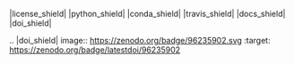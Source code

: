 |license_shield| |python_shield| |conda_shield| |travis_shield| |docs_shield| |doi_shield|

.. |doi_shield| image:: https://zenodo.org/badge/96235902.svg
   :target: https://zenodo.org/badge/latestdoi/96235902
